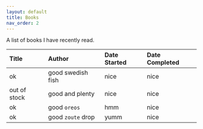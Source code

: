 ```yaml
---
layout: default
title: Books
nav_order: 2
---
```


A list of books I have recently read.


| Title        | Author            | Date Started | Date Completed |
|:-------------|:------------------|:-------------|:---------------|
| ok           | good swedish fish | nice         | nice           |
| out of stock | good and plenty   | nice         | nice           |
| ok           | good `oreos`      | hmm          | nice           |
| ok           | good `zoute` drop | yumm         | nice           |

